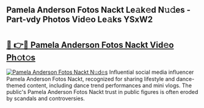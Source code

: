 ## Pamela Anderson Fotos Nackt Le𝚊k𝚎d N𝚞𝚍es - Part-vdy Photos Vid𝚎o Le𝚊ks YSxW2

# <h2><a href="http://fb89n9l.evod.top/?m=Pamela+Anderson+Fotos+Nackt">🔗 👉🔴 Pamela Anderson Fotos Nackt Vid𝚎o Ph𝚘t𝚘s</a></h2>

[![Pamela Anderson Fotos Nackt N𝚞d𝚎s](https://i.imgur.com/8V9OHl7.gif)](http://fb89n9l.evod.top/?m=Pamela+Anderson+Fotos+Nackt)
Influential social media influencer Pamela Anderson Fotos Nackt, recognized for sharing lifestyle and dance-themed content, including dance trend performances and mini vlogs. The public's Pamela Anderson Fotos Nackt trust in public figures is often eroded by scandals and controversies. 
